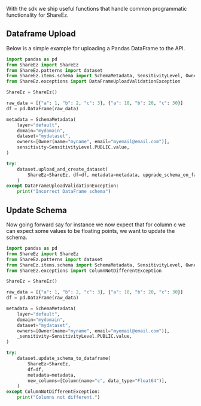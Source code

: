 With the sdk we ship useful functions that handle common programmatic functionality for ShareEz.

## Dataframe Upload

Below is a simple example for uploading a Pandas DataFrame to the API.

```python
import pandas as pd
from ShareEz import ShareEz
from ShareEz.patterns import dataset
from ShareEz.items.schema import SchemaMetadata, SensitivityLevel, Owner
from ShareEz.exceptions import DataFrameUploadValidationException

ShareEz = ShareEz()

raw_data = [{"a": 1, "b": 2, "c": 3}, {"a": 10, "b": 20, "c": 30}]
df = pd.DataFrame(raw_data)

metadata = SchemaMetadata(
    layer="default",
    domain="mydomain",
    dataset="mydataset",
    owners=[Owner(name="myname", email="myemail@email.com")],
    sensitivity=SensitivityLevel.PUBLIC.value,
)

try:
    dataset.upload_and_create_dataset(
        ShareEz=ShareEz, df=df, metadata=metadata, upgrade_schema_on_fail=False
    )
except DataFrameUploadValidationException:
    print("Incorrect DataFrame schema")
```

## Update Schema

Now going forward say for instance we now expect that for column c we can expect some values to be floating points, we want to update the schema.

```python
import pandas as pd
from ShareEz import ShareEz
from ShareEz.patterns import dataset
from ShareEz.items.schema import SchemaMetadata, SensitivityLevel, Owner, Column
from ShareEz.exceptions import ColumnNotDifferentException

ShareEz = ShareEz()

raw_data = [{"a": 1, "b": 2, "c": 3}, {"a": 10, "b": 20, "c": 30}]
df = pd.DataFrame(raw_data)

metadata = SchemaMetadata(
    layer="default",
    domain="mydomain",
    dataset="mydataset",
    owners=[Owner(name="myname", email="myemail@email.com")],
    _sensitivity=SensitivityLevel.PUBLIC.value,
)

try:
    dataset.update_schema_to_dataframe(
        ShareEz=ShareEz,
        df=df,
        metadata=metadata,
        new_columns=[Column(name="c", data_type="Float64")],
    )
except ColumnNotDifferentException:
    print("Columns not different.")
```
